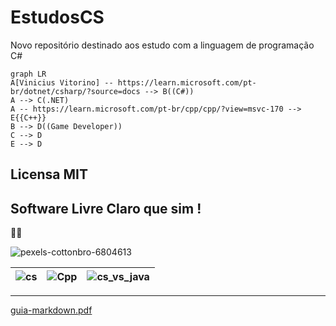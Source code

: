 # EstudosCS
 Novo repositório destinado aos estudo com a linguagem de programação C#

```mermaid
graph LR
A[Vinicius Vitorino] -- https://learn.microsoft.com/pt-br/dotnet/csharp/?source=docs --> B((C#))
A --> C(.NET)
A -- https://learn.microsoft.com/pt-br/cpp/cpp/?view=msvc-170 --> E{{C++}}
B --> D((Game Developer))
C --> D
E --> D
```
## Licensa MIT 

**Software Livre Claro que sim !**
---
🛫🎯


![pexels-cottonbro-6804613](https://github.com/user-attachments/assets/f155f0f0-0752-495a-8ef5-441b7ef28ee7)


|![cs](https://github.com/user-attachments/assets/78d0bb44-039a-4536-b648-4f3b5704bd36)|![Cpp](https://github.com/user-attachments/assets/f4aa3dee-8e17-4d5e-be95-c7a715cd31bf)|![cs_vs_java](https://github.com/user-attachments/assets/9d5fecb4-cf23-4ae1-ba9e-c690ebef69f8)
:---: | :---: | :---:

***

[guia-markdown.pdf](https://github.com/user-attachments/files/16184420/guia-markdown.pdf)




